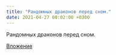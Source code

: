 ```yaml
---
title: "Рандомных драконов перед сном."
date: 2021-04-27 00:02:00 +0300
---
```


Рандомных драконов перед сном.

[Вложение](https://vk.com/photo41076938_457247313)
